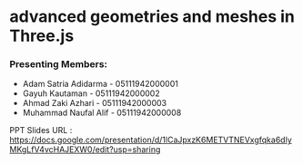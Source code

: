 # advanced geometries and meshes in Three.js

### Presenting Members: <br>

- Adam Satria Adidarma  - 05111942000001
- Gayuh Kautaman        - 05111942000002
- Ahmad Zaki Azhari     - 05111942000003
- Muhammad Naufal Alif  - 05111942000008

PPT Slides URL : https://docs.google.com/presentation/d/1lCaJpxzK6METVTNEVxgfqka6dlyMKgLfV4vcHAJEXW0/edit?usp=sharing
